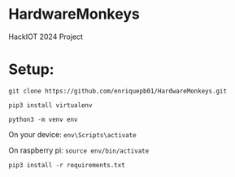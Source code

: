 # HardwareMonkeys
HackIOT 2024 Project

# Setup:

`git clone https://github.com/enriquepb01/HardwareMonkeys.git`

`pip3 install virtualenv`

`python3 -m venv env`

On your device:
`env\Scripts\activate`

On raspberry pi:
`source env/bin/activate`


`pip3 install -r requirements.txt`